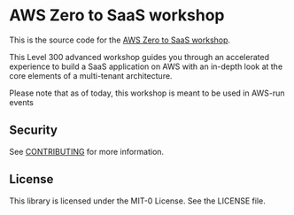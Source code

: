 # AWS Zero to SaaS workshop

This is the source code for the [AWS Zero to SaaS workshop]().

This Level 300 advanced workshop guides you through an accelerated experience to build a SaaS application on AWS with an in-depth look at the core elements of a multi-tenant architecture.

Please note that as of today, this workshop is meant to be used in AWS-run events

## Security

See [CONTRIBUTING](CONTRIBUTING.md#security-issue-notifications) for more information.

## License

This library is licensed under the MIT-0 License. See the LICENSE file.